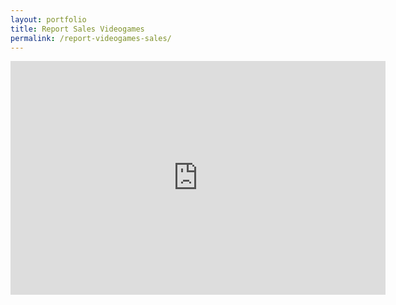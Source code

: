 ```yaml
---
layout: portfolio
title: Report Sales Videogames
permalink: /report-videogames-sales/
---
```


<iframe title="Proyecto 1 - Page 1" width="600" height="373.5" src="https://app.powerbi.com/view?r=eyJrIjoiOTQyNzVhODgtYzMxNy00MWFmLWJhNGItMWRmYTE4OTgwMTAzIiwidCI6IjQxMDMwMjJiLWVhMjQtNDJhZS05NmUyLTg3OGMyY2Y5NGZiYSJ9" frameborder="0" allowFullScreen="true"></iframe>
